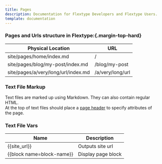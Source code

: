 ```yaml
---
title: Pages
description: Documentation for Flextype Developers and Flextype Users.
template: documentation
---
```


### Pages and Urls structure in Flextype:{.margin-top-hard}

<table class="table">
    <thead>
        <tr><th>Physical Location</th><th>URL</th></tr>
    </thead>
    <tbody>
        <tr><td>site/pages/home/index.md</td><td>/</td></tr>
        <tr><td>site/pages/blog/my-post/index.md</td><td>/blog/my-post</td></tr>
        <tr><td>site/pages/a/very/long/url/index.md</td><td>/a/very/long/url</td></tr>
    </tbody>
</table>


### Text File Markup

Text files are marked up using Markdown. They can also contain regular HTML.  
At the top of text files should place a [page header]({site_url}/documentation/content/pages-headers) to specify attributes of the page.


### Text File Vars

<table class="table">
    <thead>
        <tr><th>Name</th><th>Description</th></tr>
    </thead>
    <tbody>
        <tr><td>{{site_url}}</td><td>Outputs site url</td></tr>
        <tr><td>{{block name=block-name}}</td><td>Display page block</td></tr>
    </tbody>
</table>
